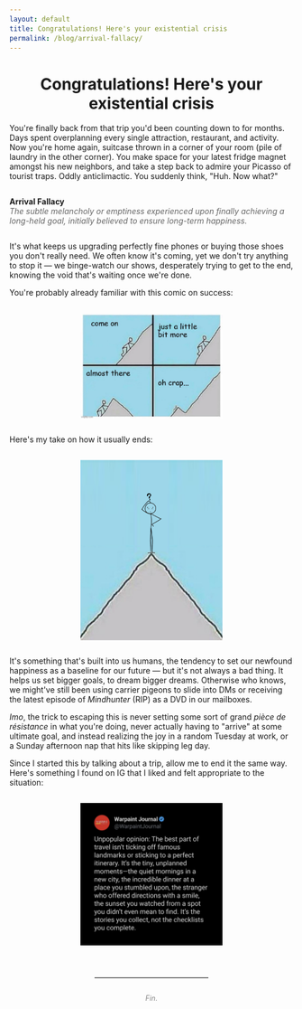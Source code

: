 ```yaml
---
layout: default
title: Congratulations! Here's your existential crisis
permalink: /blog/arrival-fallacy/
---
```


<h1 style="text-align: center;">Congratulations! Here's your existential crisis</h1>

<p>You're finally back from that trip you'd been counting down to for months. Days spent overplanning every single attraction, restaurant, and activity. Now you're home again, suitcase thrown in a corner of your room (pile of laundry in the other corner). You make space for your latest fridge magnet amongst his new neighbors, and take a step back to admire your Picasso of tourist traps. Oddly anticlimactic. You suddenly think, "Huh. Now what?"</p>

<!-- Dictionary-style definition block -->
<div style="margin: 2em 0;">
  <strong>Arrival Fallacy</strong><br />
  <span style="font-style: italic; color: #666;">
    The subtle melancholy or emptiness experienced upon finally achieving a long-held goal, initially believed to ensure long-term happiness.
  </span>
</div>

<p>It's what keeps us upgrading perfectly fine phones or buying those shoes you don't really need. We often know it's coming, yet we don't try anything to stop it — we binge-watch our shows, desperately trying to get to the end, knowing the void that's waiting once we're done.</p>

<p>You're probably already familiar with this comic on success:</p>

<img src="/images/blog/post1/post1image1.jpg" alt="Comic on success" style="width: 50%; height: auto; display: block; margin: 2em auto;" />

<p>Here's my take on how it usually ends:</p>

<img src="/images/blog/post1/post1image2.png" alt="My take on success" style="width: 50%; height: auto; display: block; margin: 2em auto;" />

<p>It's something that's built into us humans, the tendency to set our newfound happiness as a baseline for our future — but it's not always a bad thing. It helps us set bigger goals, to dream bigger dreams. Otherwise who knows, we might've still been using carrier pigeons to slide into DMs or receiving the latest episode of <i>Mindhunter</i> (RIP) as a DVD in our mailboxes.</p>

<p><i>Imo</i>, the trick to escaping this is never setting some sort of grand <i>pièce de résistance</i> in what you're doing, never actually having to "arrive" at some ultimate goal, and instead realizing the joy in a random Tuesday at work, or a Sunday afternoon nap that hits like skipping leg day.</p>

<p>Since I started this by talking about a trip, allow me to end it the same way. Here's something I found on IG that I liked and felt appropriate to the situation:</p>

<img src="/images/blog/post1/post1image3.png" alt="Instagram Quote" style="width: 50%; height: auto; display: block; margin: 2em auto;" />

<!-- End of post separator -->
<hr style="margin: 4em auto 2em auto; width: 40%; border: none; border-top: 1px solid #ccc;" />
<p style="text-align: center; font-size: 0.9em; color: #888;"><i>Fin.</i></p>
